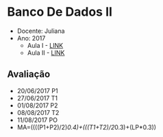 # Banco De Dados II
* Docente: Juliana
* Ano: 2017
   * Aula I - [LINK](https://github.com/rafaelgov95/BancoDeDadosII/blob/master/Aula-I-25-04-2017.md)
   * Aula II - [LINK](https://github.com/rafaelgov95/BancoDeDadosII/blob/master/Aula-II-02-05-2017.md)

## Avaliação
   * 20/06/2017 P1
   * 27/06/2017 T1
   * 01/08/2017 P2
   * 08/08/2017 T2
   * 11/08/2017 PO  
   * MA=((((P1+P2)/2)*0.4)+(((T1+T2)/2*0.3)+(LP*0.3))
   
